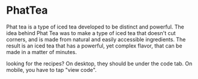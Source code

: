 # PhatTea
 Phat tea is a type of iced tea developed to be distinct and powerful. The idea behind Phat Tea was to make a type of iced tea that doesn't cut corners, and is made from natural and easily accessible ingredients. The result is an iced tea that has a powerful, yet complex flavor, that can be made in a matter of minutes.
 
looking for the recipes? On desktop, they should be under the code tab. On mobile, you have to tap "view code".
